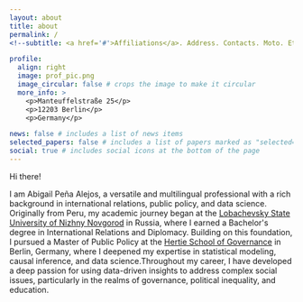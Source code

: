 ```yaml
---
layout: about
title: about
permalink: /
<!--subtitle: <a href='#'>Affiliations</a>. Address. Contacts. Moto. Etc.-->

profile:
  align: right
  image: prof_pic.png
  image_circular: false # crops the image to make it circular
  more_info: >
    <p>Manteuffelstraße 25</p>
    <p>12203 Berlin</p>
    <p>Germany</p>

news: false # includes a list of news items
selected_papers: false # includes a list of papers marked as "selected={true}"
social: true # includes social icons at the bottom of the page
---
```


Hi there!

I am Abigail Peña Alejos, a versatile and multilingual professional with a rich background in international relations, public policy, and data science. Originally from Peru, my academic journey began at the [Lobachevsky State University of Nizhny Novgorod](http://eng.unn.ru/) in Russia, where I earned a Bachelor's degree in International Relations and Diplomacy. Building on this foundation, I pursued a Master of Public Policy at the [Hertie School of Governance](https://www.hertie-school.org/en/) in Berlin, Germany, where I deepened my expertise in statistical modeling, causal inference, and data science.Throughout my career, I have developed a deep passion for using data-driven insights to address complex social issues, particularly in the realms of governance, political inequality, and education.

<!-- Put your address / P.O. box / other info right below your picture. You can also disable any of these elements by editing `profile` property of the YAML header of your `_pages/about.md`. Edit `_bibliography/papers.bib` and Jekyll will render your [publications page](/al-folio/publications/) automatically.

 # Link to your social media connections, too. This theme is set up to use [Font Awesome icons](https://fontawesome.com/) and [Academicons](https://jpswalsh.github.io/academicons/), like the ones below. Add your Facebook, Twitter, LinkedIn, Google Scholar, or just disable all of them. -->
